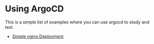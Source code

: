 # Using ArgoCD

This is a simple list of examples where you can use argocd to study and test.

* [Simple nginx Deployment](./nginx-deploy/)
